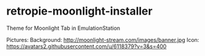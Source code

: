 # retropie-moonlight-installer
Theme for Moonlight Tab in EmulationStation

Pictures:
Background: http://moonlight-stream.com/images/banner.jpg
Icon: https://avatars2.githubusercontent.com/u/6118379?v=3&s=400

